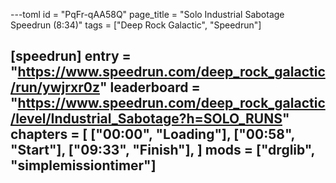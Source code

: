---toml
id = "PqFr-qAA58Q"
page_title = "Solo Industrial Sabotage Speedrun (8:34)"
tags = ["Deep Rock Galactic", "Speedrun"]

[speedrun]
entry = "https://www.speedrun.com/deep_rock_galactic/run/ywjrxr0z"
leaderboard = "https://www.speedrun.com/deep_rock_galactic/level/Industrial_Sabotage?h=SOLO_RUNS"
chapters = [
  ["00:00", "Loading"],
  ["00:58", "Start"],
  ["09:33", "Finish"],
]
mods = ["drglib", "simplemissiontimer"]
---
